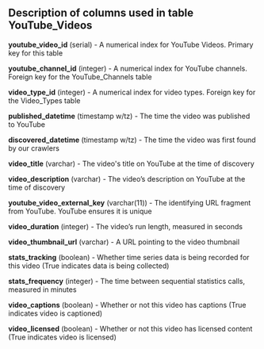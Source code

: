 <h2>Description of columns used in table YouTube_Videos</h2>

**youtube_video_id** (serial) - A numerical index for YouTube Videos.  Primary key for this table

**youtube_channel_id** (integer) - A numerical index for YouTube channels.  Foreign key for the YouTube_Channels table

**video_type_id** (integer) - A numerical index for video types.  Foreign key for the Video_Types table

**published_datetime** (timestamp w/tz) - The time the video was published to YouTube

**discovered_datetime** (timestamp w/tz) - The time the video was first found by our crawlers

**video_title** (varchar) - The video's title on YouTube at the time of discovery

**video_description** (varchar) - The video’s description on YouTube at the time of discovery

**youtube_video_external_key** (varchar(11)) - The identifying URL fragment from YouTube.  YouTube ensures it is unique

**video_duration** (integer) - The video’s run length, measured in seconds

**video_thumbnail_url** (varchar) - A URL pointing to the video thumbnail

**stats_tracking** (boolean) - Whether time series data is being recorded for this video (True indicates data is being collected)

**stats_frequency** (integer) - The time between sequential statistics calls, measured in minutes

**video_captions** (boolean) - Whether or not this video has captions (True indicates video is captioned)

**video_licensed** (boolean) - Whether or not this video has licensed content (True indicates video is licensed)
